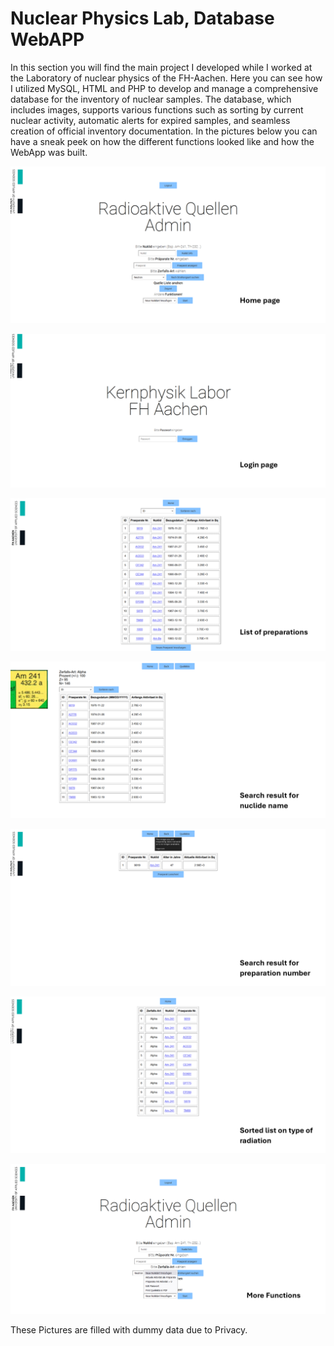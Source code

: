 # Nuclear Physics Lab, Database WebAPP

In this section you will find the main project I developed while I worked at the Laboratory of nuclear physics of the FH-Aachen. Here you can see how I utilized MySQL, HTML and PHP to develop and manage a comprehensive database for the inventory of nuclear samples. The database, which includes images, supports various functions such as sorting by current nuclear activity, automatic alerts for expired samples, and seamless creation of official inventory documentation. In the pictures below you can have a sneak peek on how the different functions looked like and how the WebApp was built.

<p align="center">
  <img src="https://github.com/AndyDunkelHell/Portfolio/blob/main/OtherProjects/Nuclear%20Physics%20Lab/Images/QW_Homepagepng.png" alt="Homepage"/>
</p>


<p align="center">
  <img src="https://github.com/AndyDunkelHell/Portfolio/blob/main/OtherProjects/Nuclear%20Physics%20Lab/Images/QW_Login.png" alt="Login"/>
</p>


<p align="center">
  <img src="https://github.com/AndyDunkelHell/Portfolio/blob/main/OtherProjects/Nuclear%20Physics%20Lab/Images/QW_ListPrep.png" alt="ListPrep"/>
</p>


<p align="center">
  <img src="https://github.com/AndyDunkelHell/Portfolio/blob/main/OtherProjects/Nuclear%20Physics%20Lab/Images/QW_Nuclide.png" alt="Nuclide"/>
</p>


<p align="center">
  <img src="https://github.com/AndyDunkelHell/Portfolio/blob/main/OtherProjects/Nuclear%20Physics%20Lab/Images/QW_Preparat.png" alt="Preparat"/>
</p>


<p align="center">
  <img src="https://github.com/AndyDunkelHell/Portfolio/blob/main/OtherProjects/Nuclear%20Physics%20Lab/Images/QW_SortedListArt.png" alt="SortedListArt"/>
</p>


<p align="center">
  <img src="https://github.com/AndyDunkelHell/Portfolio/blob/main/OtherProjects/Nuclear%20Physics%20Lab/Images/QW_MoreFunctions.png" alt="MoreFunctions"/>
</p>

These Pictures are filled with dummy data due to Privacy. 